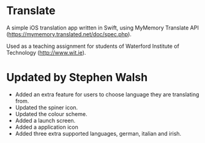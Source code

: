 # Translate
A simple iOS translation app written in Swift, using MyMemory Translate API (https://mymemory.translated.net/doc/spec.php).

Used as a teaching assignment for students of Waterford Institute of Technology (http://www.wit.ie).


# Updated by Stephen Walsh
  - Added an extra feature for users to choose language they are translating from. 
  - Updated the spiner icon. 
  - Updated the colour scheme. 
  - Added a launch screen. 
  - Added a application icon
  - Added three extra supported languages, german, italian and irish.
